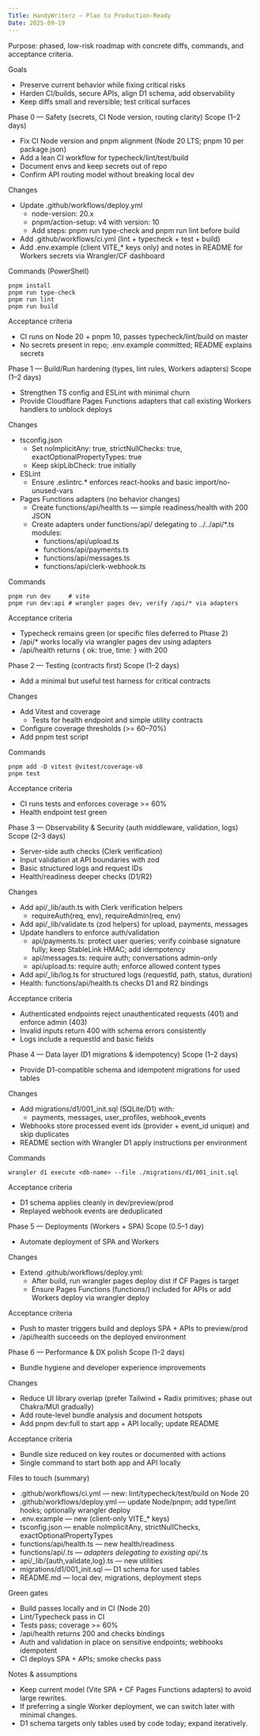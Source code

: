 ```yaml
---
Title: HandyWriterz — Plan to Production-Ready
Date: 2025-09-19
---
```


Purpose: phased, low-risk roadmap with concrete diffs, commands, and acceptance criteria.

Goals
- Preserve current behavior while fixing critical risks
- Harden CI/builds, secure APIs, align D1 schema, add observability
- Keep diffs small and reversible; test critical surfaces

Phase 0 — Safety (secrets, CI Node version, routing clarity)
Scope (1–2 days)
- Fix CI Node version and pnpm alignment (Node 20 LTS; pnpm 10 per package.json)
- Add a lean CI workflow for typecheck/lint/test/build
- Document envs and keep secrets out of repo
- Confirm API routing model without breaking local dev

Changes
- Update .github/workflows/deploy.yml
  - node-version: 20.x
  - pnpm/action-setup: v4 with version: 10
  - Add steps: pnpm run type-check and pnpm run lint before build
- Add .github/workflows/ci.yml (lint + typecheck + test + build)
- Add .env.example (client VITE_* keys only) and notes in README for Workers secrets via Wrangler/CF dashboard

Commands (PowerShell)
```pwsh
pnpm install
pnpm run type-check
pnpm run lint
pnpm run build
```

Acceptance criteria
- CI runs on Node 20 + pnpm 10, passes typecheck/lint/build on master
- No secrets present in repo; .env.example committed; README explains secrets

Phase 1 — Build/Run hardening (types, lint rules, Workers adapters)
Scope (1–2 days)
- Strengthen TS config and ESLint with minimal churn
- Provide Cloudflare Pages Functions adapters that call existing Workers handlers to unblock deploys

Changes
- tsconfig.json
  - Set noImplicitAny: true, strictNullChecks: true, exactOptionalPropertyTypes: true
  - Keep skipLibCheck: true initially
- ESLint
  - Ensure .eslintrc.* enforces react-hooks and basic import/no-unused-vars
- Pages Functions adapters (no behavior changes)
  - Create functions/api/health.ts — simple readiness/health with 200 JSON
  - Create adapters under functions/api/ delegating to ../../api/*.ts modules:
    - functions/api/upload.ts
    - functions/api/payments.ts
    - functions/api/messages.ts
    - functions/api/clerk-webhook.ts

Commands
```pwsh
pnpm run dev     # vite
pnpm run dev:api # wrangler pages dev; verify /api/* via adapters
```

Acceptance criteria
- Typecheck remains green (or specific files deferred to Phase 2)
- /api/* works locally via wrangler pages dev using adapters
- /api/health returns { ok: true, time: <iso> } with 200

Phase 2 — Testing (contracts first)
Scope (1–2 days)
- Add a minimal but useful test harness for critical contracts

Changes
- Add Vitest and coverage
  - Tests for health endpoint and simple utility contracts
- Configure coverage thresholds (>= 60–70%)
- Add pnpm test script

Commands
```pwsh
pnpm add -D vitest @vitest/coverage-v8
pnpm test
```

Acceptance criteria
- CI runs tests and enforces coverage >= 60%
- Health endpoint test green

Phase 3 — Observability & Security (auth middleware, validation, logs)
Scope (2–3 days)
- Server-side auth checks (Clerk verification)
- Input validation at API boundaries with zod
- Basic structured logs and request IDs
- Health/readiness deeper checks (D1/R2)

Changes
- Add api/_lib/auth.ts with Clerk verification helpers
  - requireAuth(req, env), requireAdmin(req, env)
- Add api/_lib/validate.ts (zod helpers) for upload, payments, messages
- Update handlers to enforce auth/validation
  - api/payments.ts: protect user queries; verify coinbase signature fully; keep StableLink HMAC; add idempotency
  - api/messages.ts: require auth; conversations admin-only
  - api/upload.ts: require auth; enforce allowed content types
- Add api/_lib/log.ts for structured logs (requestId, path, status, duration)
- Health: functions/api/health.ts checks D1 and R2 bindings

Acceptance criteria
- Authenticated endpoints reject unauthenticated requests (401) and enforce admin (403)
- Invalid inputs return 400 with schema errors consistently
- Logs include a requestId and basic fields

Phase 4 — Data layer (D1 migrations & idempotency)
Scope (1–2 days)
- Provide D1-compatible schema and idempotent migrations for used tables

Changes
- Add migrations/d1/001_init.sql (SQLite/D1) with:
  - payments, messages, user_profiles, webhook_events
- Webhooks store processed event ids (provider + event_id unique) and skip duplicates
- README section with Wrangler D1 apply instructions per environment

Commands
```pwsh
wrangler d1 execute <db-name> --file ./migrations/d1/001_init.sql
```

Acceptance criteria
- D1 schema applies cleanly in dev/preview/prod
- Replayed webhook events are deduplicated

Phase 5 — Deployments (Workers + SPA)
Scope (0.5–1 day)
- Automate deployment of SPA and Workers

Changes
- Extend .github/workflows/deploy.yml:
  - After build, run wrangler pages deploy dist if CF Pages is target
  - Ensure Pages Functions (functions/) included for APIs or add Workers deploy via wrangler deploy

Acceptance criteria
- Push to master triggers build and deploys SPA + APIs to preview/prod
- /api/health succeeds on the deployed environment

Phase 6 — Performance & DX polish
Scope (1–2 days)
- Bundle hygiene and developer experience improvements

Changes
- Reduce UI library overlap (prefer Tailwind + Radix primitives; phase out Chakra/MUI gradually)
- Add route-level bundle analysis and document hotspots
- Add pnpm dev:full to start app + API locally; update README

Acceptance criteria
- Bundle size reduced on key routes or documented with actions
- Single command to start both app and API locally

Files to touch (summary)
- .github/workflows/ci.yml — new: lint/typecheck/test/build on Node 20
- .github/workflows/deploy.yml — update Node/pnpm; add type/lint hooks; optionally wrangler deploy
- .env.example — new (client-only VITE_* keys)
- tsconfig.json — enable noImplicitAny, strictNullChecks, exactOptionalPropertyTypes
- functions/api/health.ts — new health/readiness
- functions/api/*.ts — adapters delegating to existing api/*.ts
- api/_lib/{auth,validate,log}.ts — new utilities
- migrations/d1/001_init.sql — D1 schema for used tables
- README.md — local dev, migrations, deployment steps

Green gates
- Build passes locally and in CI (Node 20)
- Lint/Typecheck pass in CI
- Tests pass; coverage >= 60%
- /api/health returns 200 and checks bindings
- Auth and validation in place on sensitive endpoints; webhooks idempotent
- CI deploys SPA + APIs; smoke checks pass

Notes & assumptions
- Keep current model (Vite SPA + CF Pages Functions adapters) to avoid large rewrites.
- If preferring a single Worker deployment, we can switch later with minimal changes.
- D1 schema targets only tables used by code today; expand iteratively.
